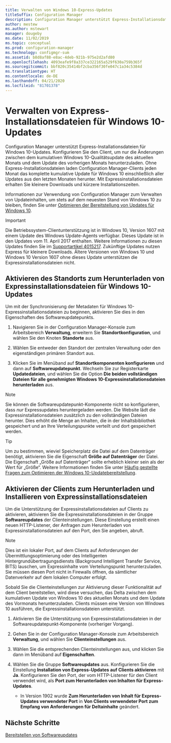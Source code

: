 ```yaml
---
title: Verwalten von Windows 10-Express-Updates
titleSuffix: Configuration Manager
description: Configuration Manager unterstützt Express-Installationsdateien für Windows 10, die kleinere Downloads und kürzere Installationszeiten für Clients bieten.
author: mestew
ms.author: mstewart
manager: dougeby
ms.date: 11/02/2019
ms.topic: conceptual
ms.prod: configuration-manager
ms.technology: configmgr-sum
ms.assetid: b8d8af88-e8ac-4deb-921b-975e2d2afd80
ms.openlocfilehash: 4093eafe9f8a337ce322165a529f630a759b365f
ms.sourcegitcommit: bbf820c35414bf2cba356f30fe047c1a34c5384d
ms.translationtype: HT
ms.contentlocale: de-DE
ms.lasthandoff: 04/21/2020
ms.locfileid: "81701378"
---
```

# <a name="manage-express-installation-files-for-windows-10-updates"></a>Verwalten von Express-Installationsdateien für Windows 10-Updates

Configuration Manager unterstützt Express-Installationsdateien für Windows 10-Updates. Konfigurieren Sie den Client, um nur die Änderungen zwischen dem kumulativen Windows 10-Qualitätsupdate des aktuellen Monats und dem Update des vorherigen Monats herunterzuladen. Ohne Express-Installationsdateien laden Configuration Manager-Clients jeden Monat das komplette kumulative Update für Windows 10 einschließlich aller Updates aus den letzten Monaten herunter. Mit Expressinstallationsdateien erhalten Sie kleinere Downloads und kürzere Installationszeiten.

Informationen zur Verwendung von Configuration Manager zum Verwalten von Updateinhalten, um stets auf dem neuesten Stand von Windows 10 zu bleiben, finden Sie unter [Optimieren der Bereitstellung von Updates für Windows 10](optimize-windows-10-update-delivery.md).  


> [!IMPORTANT]  
> Die Betriebssystem-Clientunterstützung ist in Windows 10, Version 1607 mit einem Update des Windows Update-Agents verfügbar. Dieses Update ist in den Updates vom 11. April 2017 enthalten. Weitere Informationen zu diesen Updates finden Sie im [Supportartikel 4015217](https://support.microsoft.com/kb/4015217). Zukünftige Updates nutzen Express für kleinere Downloads. Ältere Versionen von Windows 10 und Windows 10 Version 1607 ohne dieses Update unterstützen die Expressinstallationsdateien nicht.  


## <a name="enable-the-site-to-download-express-installation-files-for-windows-10-updates"></a>Aktivieren des Standorts zum Herunterladen von Expressinstallationsdateien für Windows 10-Updates
Um mit der Synchronisierung der Metadaten für Windows 10-Expressinstallationsdateien zu beginnen, aktivieren Sie dies in den Eigenschaften des Softwareupdatepunkts.  

1. Navigieren Sie in der Configuration Manager-Konsole zum Arbeitsbereich **Verwaltung**, erweitern Sie **Standortkonfiguration**, und wählen Sie den Knoten **Standorte** aus.  

2. Wählen Sie entweder den Standort der zentralen Verwaltung oder den eigenständigen primären Standort aus.  

3. Klicken Sie im Menüband auf **Standortkomponenten konfigurieren** und dann auf **Softwareupdatepunkt**. Wechseln Sie zur Registerkarte **Updatedateien**, und wählen Sie die Option **Die beiden vollständigen Dateien für alle genehmigten Windows 10-Expressinstallationsdateien herunterladen** aus.

> [!NOTE]    
> Sie können die Softwareupdatepunkt-Komponente nicht so konfigurieren, dass *nur* Expressupdates heruntergeladen werden.  Die Website lädt die Expressinstallationsdateien zusätzlich zu den vollständigen Dateien herunter. Dies erhöht die Menge an Inhalten, die in der Inhaltsbibliothek gespeichert und an Ihre Verteilungspunkte verteilt und dort gespeichert werden.

> [!Tip]  
> Um zu bestimmen, wieviel Speicherplatz die Datei auf dem Datenträger benötigt, aktivieren Sie die Eigenschaft **Größe auf Datenträger** der Datei. Die Eigenschaft „Größe auf Datenträger“ sollte erheblich kleiner sein als der Wert für „Größe“. Weitere Informationen finden Sie unter [Häufig gestellte Fragen zum Optimieren der Windows 10-Updatebereitstellung](optimize-windows-10-update-delivery.md#bkmk_faq).  


## <a name="enable-clients-to-download-and-install-express-installation-files"></a>Aktivieren der Clients zum Herunterladen und Installieren von Expressinstallationsdateien
Um die Unterstützung der Expressinstallationsdateien auf Clients zu aktivieren, aktivieren Sie die Expressinstallationsdateien in der Gruppe **Softwareupdates** der Clienteinstellungen. Diese Einstellung erstellt einen neuen HTTP-Listener, der Anfragen zum Herunterladen von Expressinstallationsdateien auf den Port, den Sie angeben, abruft.

> [!NOTE]    
> Dies ist ein lokaler Port, auf dem Clients auf Anforderungen der Übermittlungsoptimierung oder des Intelligenten Hintergrundübertragungsdiensts (Background Intelligent Transfer Service, BITS) lauschen, um Expressinhalte vom Verteilungspunkt herunterzuladen. Sie müssen diesen Port nicht in Firewalls öffnen, da sämtlicher Datenverkehr auf dem lokalen Computer erfolgt.  

Sobald Sie die Clienteinstellungen zur Aktivierung dieser Funktionalität auf dem Client bereitstellen, wird diese versuchen, das Delta zwischen dem kumulativen Update von Windows 10 des aktuellen Monats und dem Update des Vormonats herunterzuladen. Clients müssen eine Version von Windows 10 ausführen, die Expressinstallationsdateien unterstützt.  

1. Aktivieren Sie die Unterstützung von Expressinstallationsdateien in der Softwareupdatepunkt-Komponente (vorheriger Vorgang).  

2. Gehen Sie in der Configuration Manager-Konsole zum Arbeitsbereich **Verwaltung**, und wählen Sie **Clienteinstellungen** aus.  

3. Wählen Sie die entsprechenden Clienteinstellungen aus, und klicken Sie dann im Menüband auf **Eigenschaften**.  

4. Wählen Sie die Gruppe **Softwareupdates** aus. Konfigurieren Sie die Einstellung **Installation von Express-Updates auf Clients aktivieren** mit **Ja**. Konfigurieren Sie den Port, der vom HTTP-Listener für den Client verwendet wird, als **Port zum Herunterladen von Inhalten für Express-Updates**.
    - In Version 1902 wurde **Zum Herunterladen von Inhalt für Express-Updates verwendeter Port** in **Von Clients verwendeter Port zum Empfang von Anforderungen für Deltainhalte** geändert.

## <a name="next-steps"></a>Nächste Schritte

[Bereitstellen von Softwareupdates](deploy-software-updates.md)